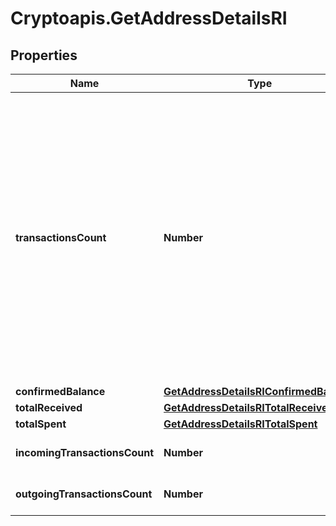 # Cryptoapis.GetAddressDetailsRI

## Properties

Name | Type | Description | Notes
------------ | ------------- | ------------- | -------------
**transactionsCount** | **Number** | Represents the total number of confirmed coins transactions for this address, both incoming and outgoing. Applies for coins only **and not** tokens transfers e.g. for Ethereum. &#x60;transactionsCount&#x60; could result as less than incoming and outgoing transactions put together (e.g. in Bitcoin), due to the fact that one and the same address could be in senders and receivers addresses. | 
**confirmedBalance** | [**GetAddressDetailsRIConfirmedBalance**](GetAddressDetailsRIConfirmedBalance.md) |  | 
**totalReceived** | [**GetAddressDetailsRITotalReceived**](GetAddressDetailsRITotalReceived.md) |  | 
**totalSpent** | [**GetAddressDetailsRITotalSpent**](GetAddressDetailsRITotalSpent.md) |  | 
**incomingTransactionsCount** | **Number** | Defines the count of the incoming transactions. | 
**outgoingTransactionsCount** | **Number** | Defines the count of the outgoing transactions. | 


